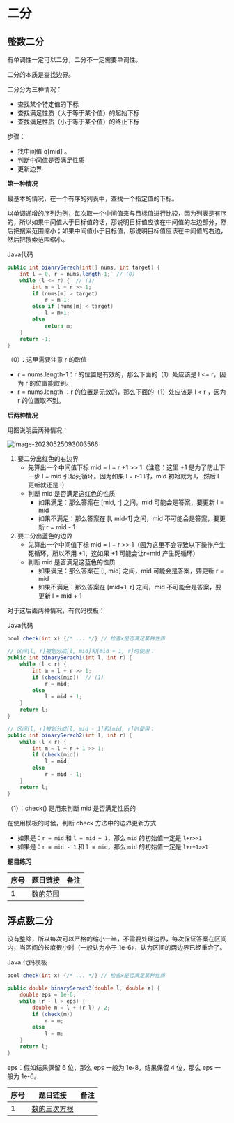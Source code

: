 # 二分

## 整数二分

有单调性一定可以二分，二分不一定需要单调性。

二分的本质是查找边界。

二分分为三种情况：

+ 查找某个特定值的下标
+ 查找满足性质（大于等于某个值）的起始下标
+ 查找满足性质（小于等于某个值）的终止下标

步骤：

+ 找中间值 q[mid] 。
+ 判断中间值是否满足性质
+ 更新边界

**第一种情况**

最基本的情况，在一个有序的列表中，查找一个指定值的下标。

以单调递增的序列为例，每次取一个中间值来与目标值进行比较，因为列表是有序的，所以如果中间值大于目标值的话，那说明目标值应该在中间值的左边部分，然后把搜索范围缩小；如果中间值小于目标值，那说明目标值应该在中间值的右边，然后把搜索范围缩小。

Java代码

```java
public int bianrySerach(int[] nums, int target) {
	int l = 0, r = nums.length-1;  // (0)
    while (l <= r) {  // (1)
		int m = l + r >> 1;
        if (nums[m] > target)
            r = m-1;
        else if (nums[m] < target)
            l = m+1;
        else
            return m;
    }
    return -1;
}
```

（0）：这里需要注意 r 的取值

+ r = nums.length-1：r 的位置是有效的，那么下面的（1）处应该是 l <= r，因为 r 的位置能取到。
+ r = nums.length ：r 的位置是无效的，那么下面的（1）处应该是 l < r ，因为 r 的位置取不到。

**后两种情况**

用图说明后两种情况：

![image-20230525093003566](https://gitee.com/LowProfile666/image-bed/raw/master/img/image-20230525093003566.png)

1. 要二分出红色的右边界
   + 先算出一个中间值下标 mid = l + r +1 >> 1（注意：这里 +1 是为了防止下一步 l = mid 引起死循环。因为如果 l = r-1 时，mid 初始就为 l， 然后 l 更新就还是 l）
   + 判断 mid 是否满足这红色的性质
     + 如果满足：那么答案在 [mid, r] 之间，mid 可能会是答案，要更新 l = mid
     + 如果不满足：那么答案在 [l, mid-1] 之间，mid 不可能会是答案，要更新 r = mid - 1
2. 要二分出蓝色的边界
   + 先算出一个中间值下标 mid = l + r >> 1（因为这里不会导致以下操作产生死循环，所以不用 +1，这如果 +1 可能会让r=mid 产生死循环）
   + 判断 mid 是否满足这蓝色的性质
     + 如果满足：那么答案在 [l, mid] 之间，mid 可能会是答案，要更新 r = mid
     + 如果不满足：那么答案在 [mid+1, r] 之间，mid 不可能会是答案，要更新 l = mid + 1

对于这后面两种情况，有代码模板：

Java代码

```java
bool check(int x) {/* ... */} // 检查x是否满足某种性质

// 区间[l, r]被划分成[l, mid]和[mid + 1, r]时使用：
public int binarySerach1(int l, int r) {
    while (l < r) {
        int m = l + r >> 1;
        if (check(mid))  // (1)
            r = mid;
        else 
            l = mid + 1;
    }
    return l;
}

// 区间[l, r]被划分成[l, mid - 1]和[mid, r]时使用：
public int binarySerach2(int l, int r) {
    while (l < r) {
        int m = l + r + 1 >> 1;
        if (check(mid))
            l = mid;
        else 
            r = mid - 1;
    }
    return l;
}
```

（1）：check() 是用来判断 mid 是否满足性质的

在使用模板的时候，判断 check 方法中的边界更新方式

+ 如果是：`r = mid` 和 `l = mid + 1`，那么 `mid` 的初始值一定是 `l+r>>1`
+ 如果是：`r = mid - 1` 和 `l = mid`，那么 `mid` 的初始值一定是 `l+r+1>>1`

**题目练习**

| 序号 | 题目链接                                                | 备注 |
| ---- | ------------------------------------------------------- | ---- |
| 1    | [数的范围](https://www.acwing.com/problem/content/791/) |      |

## 浮点数二分

没有整除，所以每次可以严格的缩小一半，不需要处理边界，每次保证答案在区间内，当区间的长度很小时（一般认为小于 1e-6），认为区间的两边界已经重合了。

Java 代码模板

```java
bool check(int x) {/* ... */} // 检查x是否满足某种性质

public double binarySerach3(double l, double e) {
    double eps = 1e-6;
    while (r - l > eps) {
        double m = l + (r-l) / 2;
        if (check(m))
            r = m;
        else
            l = m;
    }
    return l;
}
```

eps：假如结果保留 6 位，那么 eps 一般为 1e-8，结果保留 4 位，那么 eps 一般为 1e-6。

| 序号 | 题目链接                                                     | 备注 |
| ---- | ------------------------------------------------------------ | ---- |
| 1    | [数的三次方根](https://www.acwing.com/problem/content/description/792/) |      |

